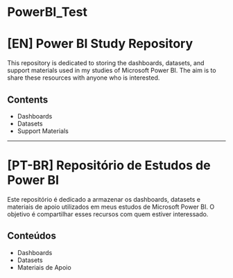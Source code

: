 # PowerBI_Test
# [EN] Power BI Study Repository

This repository is dedicated to storing the dashboards, datasets, and support materials used in my studies of Microsoft Power BI. The aim is to share these resources with anyone who is interested.

## Contents
- Dashboards
- Datasets
- Support Materials

---

# [PT-BR] Repositório de Estudos de Power BI

Este repositório é dedicado a armazenar os dashboards, datasets e materiais de apoio utilizados em meus estudos de Microsoft Power BI. O objetivo é compartilhar esses recursos com quem estiver interessado.

## Conteúdos
- Dashboards
- Datasets
- Materiais de Apoio
